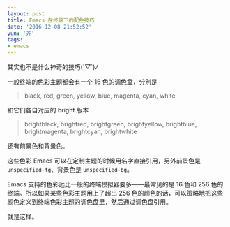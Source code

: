 ```yaml
---
layout: post
title: Emacs 在终端下的配色技巧
date: '2016-12-08 21:52:52'
yun: '齐'
tags:
- emacs
---
```


其实也不是什么神奇的技巧(´▽`)ﾉ

一般终端的色彩主题都会有一个 16 色的调色盘，分别是

>black, red, green, yellow, blue, magenta, cyan, white

和它们各自对应的 bright 版本
> brightblack, brightred, brightgreen, brightyellow, brightblue, brightmagenta, brightcyan, brightwhite

还有前景色和背景色。

这些色彩 Emacs 可以在定制主题的时候用名字直接引用，另外前景色是`unspecified-fg`、背景色是 `unspecified-bg`。

Emacs 支持的色彩远比一般的终端模拟器要多——最常见的是 16 色和 256 色的终端。所以如果某些色彩主题用上了超出 256 色的颜色的话，可以策略地把这些颜色定义到终端色彩主题的调色盘里，然后通过调色盘引用。

就是这样。